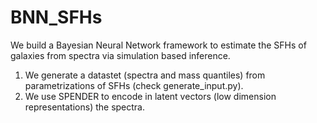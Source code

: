 # BNN_SFHs
We build a Bayesian Neural Network framework to estimate the SFHs of galaxies from spectra via simulation based inference.

1. We generate a datastet (spectra and mass quantiles) from parametrizations of SFHs (check generate_input.py).
2. We use SPENDER to encode in latent vectors (low dimension representations) the spectra.

